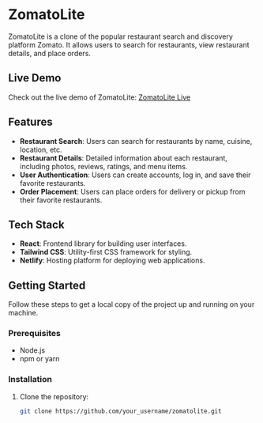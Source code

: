 # ZomatoLite

ZomatoLite is a clone of the popular restaurant search and discovery platform Zomato. It allows users to search for restaurants, view restaurant details, and place orders.

## Live Demo

Check out the live demo of ZomatoLite: [ZomatoLite Live](https://beta-zomatolite.netlify.app)

## Features

- **Restaurant Search**: Users can search for restaurants by name, cuisine, location, etc.
- **Restaurant Details**: Detailed information about each restaurant, including photos, reviews, ratings, and menu items.
- **User Authentication**: Users can create accounts, log in, and save their favorite restaurants.
- **Order Placement**: Users can place orders for delivery or pickup from their favorite restaurants.

## Tech Stack

- **React**: Frontend library for building user interfaces.
- **Tailwind CSS**: Utility-first CSS framework for styling.
- **Netlify**: Hosting platform for deploying web applications.

## Getting Started

Follow these steps to get a local copy of the project up and running on your machine.

### Prerequisites

- Node.js
- npm or yarn

### Installation

1. Clone the repository:

   ```bash
   git clone https://github.com/your_username/zomatolite.git
